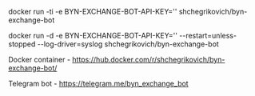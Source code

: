 docker run -ti -e BYN-EXCHANGE-BOT-API-KEY='' shchegrikovich/byn-exchange-bot

docker run -d -e BYN-EXCHANGE-BOT-API-KEY='' --restart=unless-stopped --log-driver=syslog shchegrikovich/byn-exchange-bot

Docker container - https://hub.docker.com/r/shchegrikovich/byn-exchange-bot/

Telegram bot - https://telegram.me/byn_exchange_bot